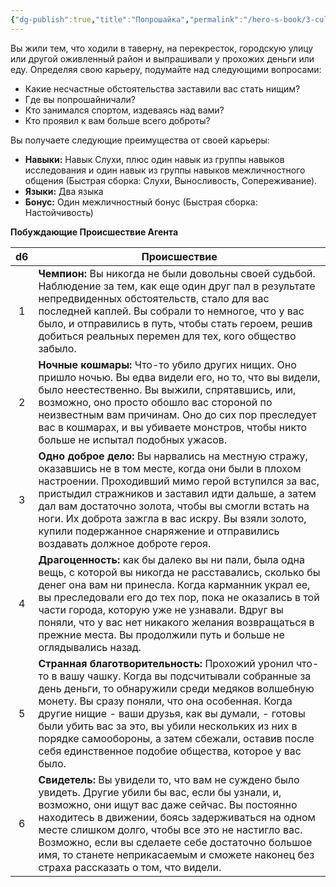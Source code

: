 ```yaml
---
{"dg-publish":true,"title":"Попрошайка","permalink":"/hero-s-book/3-culture-and-career/careers/beggar/","dgPassFrontmatter":true}
---
```


Вы жили тем, что ходили в таверну, на перекресток, городскую улицу или другой оживленный район и выпрашивали у прохожих деньги или еду. Определяя свою карьеру, подумайте над следующими вопросами:

- Какие несчастные обстоятельства заставили вас стать нищим?
- Где вы попрошайничали?
- Кто занимался спортом, издеваясь над вами?
- Кто проявил к вам больше всего доброты?

Вы получаете следующие преимущества от своей карьеры:

- **Навыки:** Навык Слухи, плюс один навык из группы навыков исследования и один навык из группы навыков межличностного общения (Быстрая сборка: Слухи, Выносливость, Сопереживание).
- **Языки:** Два языка
- **Бонус:** Один межличностный бонус (Быстрая сборка: Настойчивость)

**Побуждающие Происшествие Агента**

| d6  | Происшествие                                                                                                                                                                                                                                                                                                                                                                                                                       |
| :-: | ---------------------------------------------------------------------------------------------------------------------------------------------------------------------------------------------------------------------------------------------------------------------------------------------------------------------------------------------------------------------------------------------------------------------------------- |
|  1  | **Чемпион:** Вы никогда не были довольны своей судьбой. Наблюдение за тем, как еще один друг пал в результате непредвиденных обстоятельств, стало для вас последней каплей. Вы собрали то немногое, что у вас было, и отправились в путь, чтобы стать героем, решив добиться реальных перемен для тех, кого общество забыло.                                                                                                       |
|  2  | **Ночные кошмары:** Что-то убило других нищих. Оно пришло ночью. Вы едва видели его, но то, что вы видели, было неестественно. Вы выжили, спрятавшись, или, возможно, оно просто обошло вас стороной по неизвестным вам причинам. Оно до сих пор преследует вас в кошмарах, и вы убиваете монстров, чтобы никто больше не испытал подобных ужасов.                                                                                 |
|  3  | **Одно доброе дело:** Вы нарвались на местную стражу, оказавшись не в том месте, когда они были в плохом настроении. Проходивший мимо герой вступился за вас, пристыдил стражников и заставил идти дальше, а затем дал вам достаточно золота, чтобы вы смогли встать на ноги. Их доброта зажгла в вас искру. Вы взяли золото, купили подержанное снаряжение и отправились воздавать должное доброте героя.                         |
|  4  | **Драгоценность:** как бы далеко вы ни пали, была одна вещь, с которой вы никогда не расставались, сколько бы денег она вам ни принесла. Когда карманник украл ее, вы преследовали его до тех пор, пока не оказались в той части города, которую уже не узнавали. Вдруг вы поняли, что у вас нет никакого желания возвращаться в прежние места. Вы продолжили путь и больше не оглядывались назад.                                 |
|  5  | **Странная благотворительность:** Прохожий уронил что-то в вашу чашку. Когда вы подсчитывали собранные за день деньги, то обнаружили среди медяков волшебную монету. Вы сразу поняли, что она особенная. Когда другие нищие - ваши друзья, как вы думали, - готовы были убить вас за это, вы убили нескольких из них в порядке самообороны, а затем сбежали, оставив после себя единственное подобие общества, которое у вас было. |
|  6  | **Свидетель:** Вы увидели то, что вам не суждено было увидеть. Другие убили бы вас, если бы узнали, и, возможно, они ищут вас даже сейчас. Вы постоянно находитесь в движении, боясь задерживаться на одном месте слишком долго, чтобы все это не настигло вас. Возможно, если вы сделаете себе достаточно большое имя, то станете неприкасаемым и сможете наконец без страха рассказать о том, что видели.                        |
